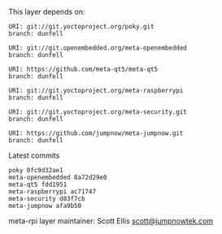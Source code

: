 This layer depends on:

    URI: git://git.yoctoproject.org/poky.git
    branch: dunfell

    URI: git://git.openembedded.org/meta-openembedded
    branch: dunfell

    URI: https://github.com/meta-qt5/meta-qt5
    branch: dunfell

    URI: git://git.yoctoproject.org/meta-raspberrypi
    branch: dunfell

    URI: git://git.yoctoproject.org/meta-security.git
    branch: dunfell

    URI: https://github.com/jumpnow/meta-jumpnow.git
    branch: dunfell

Latest commits

    poky 0fc9d32ae1
    meta-openembedded 8a72d29e0
    meta-qt5 fdd1951
    meta-raspberrypi ac71747
    meta-security d83f7cb
    meta-jumpnow afa9b50

meta-rpi layer maintainer: Scott Ellis <scott@jumpnowtek.com>
